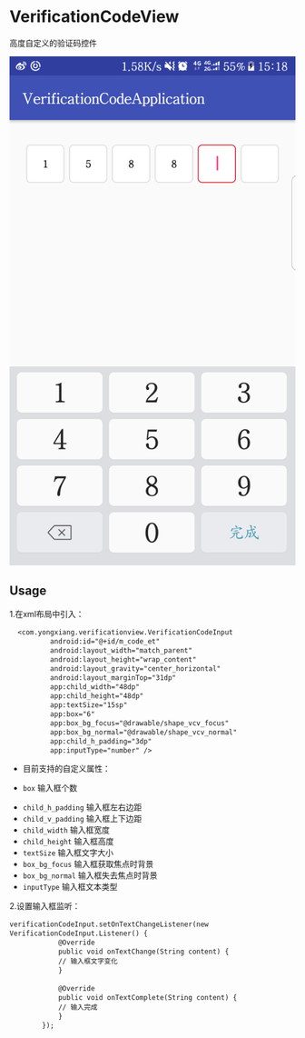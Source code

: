 # VerificationCodeView
  高度自定义的验证码控件

 ![](./verificationview.png)

 Usage
 -----
 1.在xml布局中引入：
```
  <com.yongxiang.verificationview.VerificationCodeInput
          android:id="@+id/m_code_et"
          android:layout_width="match_parent"
          android:layout_height="wrap_content"
          android:layout_gravity="center_horizontal"
          android:layout_marginTop="31dp"
          app:child_width="48dp"
          app:child_height="48dp"
          app:textSize="15sp"
          app:box="6"
          app:box_bg_focus="@drawable/shape_vcv_focus"
          app:box_bg_normal="@drawable/shape_vcv_normal"
          app:child_h_padding="3dp"
          app:inputType="number" />
```

 - 目前支持的自定义属性：
  * `box` 输入框个数
  - `child_h_padding` 输入框左右边距
  - `child_v_padding` 输入框上下边距
  - `child_width` 输入框宽度
  - `child_height` 输入框高度
  - `textSize` 输入框文字大小
  - `box_bg_focus` 输入框获取焦点时背景
  - `box_bg_normal` 输入框失去焦点时背景
  - `inputType` 输入框文本类型


 2.设置输入框监听：
 ```
 verificationCodeInput.setOnTextChangeListener(new VerificationCodeInput.Listener() {
             @Override
             public void onTextChange(String content) {
             // 输入框文字变化
             }

             @Override
             public void onTextComplete(String content) {
             // 输入完成
             }
         });
 ```

